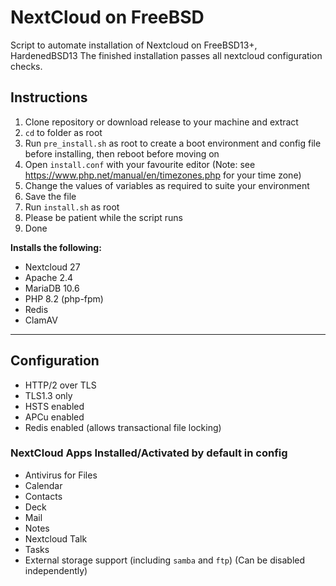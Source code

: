 # NextCloud on FreeBSD

Script to automate installation of Nextcloud on FreeBSD13+, HardenedBSD13
The finished installation passes all nextcloud configuration checks.

## Instructions

1. Clone repository or download release to your machine and extract
2. `cd` to folder as root
3. Run `pre_install.sh` as root to create a boot environment and config file before installing, then reboot before moving on
5. Open `install.conf` with your favourite editor
   (Note: see https://www.php.net/manual/en/timezones.php for your time zone)
7. Change the values of variables as required to suite your environment
8. Save the file
9. Run `install.sh` as root
10. Please be patient while the script runs
11. Done

**Installs the following:**

* Nextcloud 27
* Apache 2.4
* MariaDB 10.6
* PHP 8.2 (php-fpm)
* Redis
* ClamAV

------------

## Configuration

* HTTP/2 over TLS
* TLS1.3 only
* HSTS enabled
* APCu enabled
* Redis enabled (allows transactional file locking)

### NextCloud Apps Installed/Activated by default in config

* Antivirus for Files
* Calendar
* Contacts
* Deck
* Mail
* Notes
* Nextcloud Talk
* Tasks
* External storage support (including `samba` and `ftp`) (Can be disabled independently)
  
